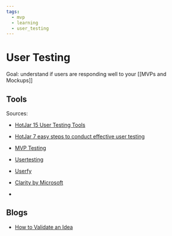 ```yaml
---
tags:
  - mvp
  - learning
  - user_testing
---
```


# User Testing
Goal: understand if users are responding well to your [[MVPs and Mockups]]

## Tools

Sources:
- [HotJar 15 User Testing Tools](https://www.hotjar.com/user-testing/tools/)
- [HotJar 7 easy steps to conduct effective user testing](https://www.hotjar.com/user-testing/how-to/)
- [MVP Testing](https://helio.app/product-discovery/mvp-testing/)


- [Usertesting](https://www.usertesting.com/)
- [Userfy](https://www.userfy.co.uk/)
- [Clarity by Microsoft](https://clarity.microsoft.com/)
- 


## Blogs
- [How to Validate an Idea](https://www.blackbird.vc/blog/starting-your-startup-how-to-validate-a-problem-and-find-a-solution)
